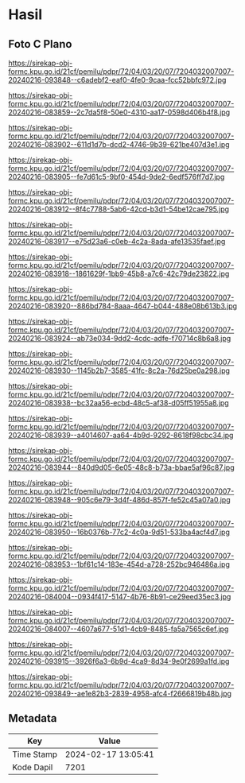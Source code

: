 # Hasil

## Foto C Plano

https://sirekap-obj-formc.kpu.go.id/21cf/pemilu/pdpr/72/04/03/20/07/7204032007007-20240216-093848--c6adebf2-eaf0-4fe0-9caa-fcc52bbfc972.jpg

https://sirekap-obj-formc.kpu.go.id/21cf/pemilu/pdpr/72/04/03/20/07/7204032007007-20240216-083859--2c7da5f8-50e0-4310-aa17-0598d406b4f8.jpg

https://sirekap-obj-formc.kpu.go.id/21cf/pemilu/pdpr/72/04/03/20/07/7204032007007-20240216-083902--611d1d7b-dcd2-4746-9b39-621be407d3e1.jpg

https://sirekap-obj-formc.kpu.go.id/21cf/pemilu/pdpr/72/04/03/20/07/7204032007007-20240216-083905--fe7d61c5-9bf0-454d-9de2-6edf576ff7d7.jpg

https://sirekap-obj-formc.kpu.go.id/21cf/pemilu/pdpr/72/04/03/20/07/7204032007007-20240216-083912--8f4c7788-5ab6-42cd-b3d1-54be12cae795.jpg

https://sirekap-obj-formc.kpu.go.id/21cf/pemilu/pdpr/72/04/03/20/07/7204032007007-20240216-083917--e75d23a6-c0eb-4c2a-8ada-afe13535faef.jpg

https://sirekap-obj-formc.kpu.go.id/21cf/pemilu/pdpr/72/04/03/20/07/7204032007007-20240216-083918--1861629f-1bb9-45b8-a7c6-42c79de23822.jpg

https://sirekap-obj-formc.kpu.go.id/21cf/pemilu/pdpr/72/04/03/20/07/7204032007007-20240216-083920--886bd784-8aaa-4647-b044-488e08b613b3.jpg

https://sirekap-obj-formc.kpu.go.id/21cf/pemilu/pdpr/72/04/03/20/07/7204032007007-20240216-083924--ab73e034-9dd2-4cdc-adfe-f70714c8b6a8.jpg

https://sirekap-obj-formc.kpu.go.id/21cf/pemilu/pdpr/72/04/03/20/07/7204032007007-20240216-083930--1145b2b7-3585-41fc-8c2a-76d25be0a298.jpg

https://sirekap-obj-formc.kpu.go.id/21cf/pemilu/pdpr/72/04/03/20/07/7204032007007-20240216-083938--bc32aa56-ecbd-48c5-af38-d05ff51955a8.jpg

https://sirekap-obj-formc.kpu.go.id/21cf/pemilu/pdpr/72/04/03/20/07/7204032007007-20240216-083939--a4014607-aa64-4b9d-9292-8618f98cbc34.jpg

https://sirekap-obj-formc.kpu.go.id/21cf/pemilu/pdpr/72/04/03/20/07/7204032007007-20240216-083944--840d9d05-6e05-48c8-b73a-bbae5af96c87.jpg

https://sirekap-obj-formc.kpu.go.id/21cf/pemilu/pdpr/72/04/03/20/07/7204032007007-20240216-083948--905c6e79-3d4f-486d-857f-fe52c45a07a0.jpg

https://sirekap-obj-formc.kpu.go.id/21cf/pemilu/pdpr/72/04/03/20/07/7204032007007-20240216-083950--16b0376b-77c2-4c0a-9d51-533ba4acf4d7.jpg

https://sirekap-obj-formc.kpu.go.id/21cf/pemilu/pdpr/72/04/03/20/07/7204032007007-20240216-083953--1bf61c14-183e-454d-a728-252bc946486a.jpg

https://sirekap-obj-formc.kpu.go.id/21cf/pemilu/pdpr/72/04/03/20/07/7204032007007-20240216-084004--0934f417-5147-4b76-8b91-ce29eed35ec3.jpg

https://sirekap-obj-formc.kpu.go.id/21cf/pemilu/pdpr/72/04/03/20/07/7204032007007-20240216-084007--4607a677-51d1-4cb9-8485-fa5a7565c6ef.jpg

https://sirekap-obj-formc.kpu.go.id/21cf/pemilu/pdpr/72/04/03/20/07/7204032007007-20240216-093915--3926f6a3-6b9d-4ca9-8d34-9e0f2699a1fd.jpg

https://sirekap-obj-formc.kpu.go.id/21cf/pemilu/pdpr/72/04/03/20/07/7204032007007-20240216-093849--ae1e82b3-2839-4958-afc4-f2666819b48b.jpg


## Metadata

| Key        | Value               |
| ---------- | ------------------- |
| Time Stamp | 2024-02-17 13:05:41 |
| Kode Dapil | 7201                |



